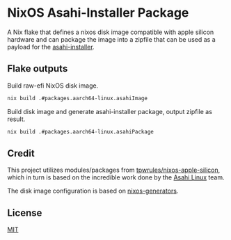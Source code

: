 # NixOS Asahi-Installer Package

A Nix flake that defines a nixos disk image compatible with apple silicon hardware and
can package the image into a zipfile that can be used as a payload for the [asahi-installer](https://github.com/asahilinux/asahi-installer).

## Flake outputs

Build raw-efi NixOS disk image.
```bash
nix build .#packages.aarch64-linux.asahiImage
```

Build disk image and generate asahi-installer package, output zipfile as result.
```bash
nix build .#packages.aarch64-linux.asahiPackage
```

## Credit

This project utilizes modules/packages from [tpwrules/nixos-apple-silicon](https://github.com/tpwrules/nixos-apple-silicon),
which in turn is based on the incredible work done by the [Asahi Linux](https://github.com/asahilinux) team.

The disk image configuration is based on [nixos-generators](https://github.com/nix-community/nixos-generators).

## License

[MIT](https://choosealicense.com/licenses/mit/)
